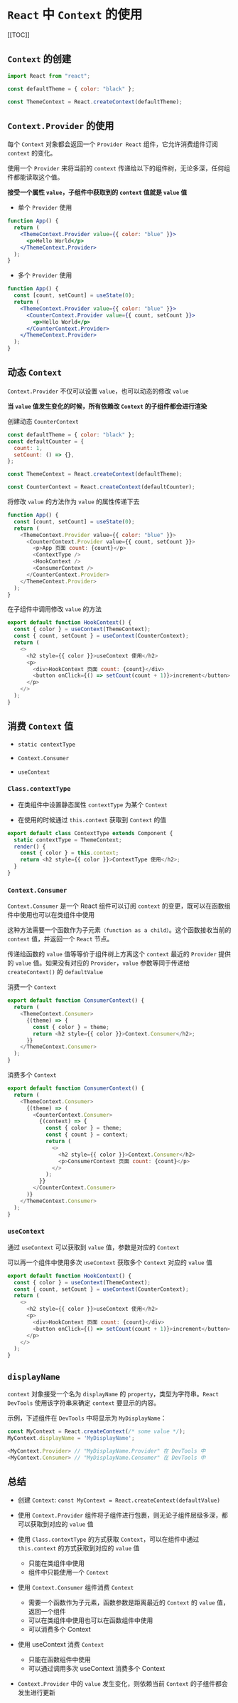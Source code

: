 # `React` 中 `Context` 的使用

[[TOC]]

## `Context` 的创建

```js
import React from "react";

const defaultTheme = { color: "black" };

const ThemeContext = React.createContext(defaultTheme);
```

## `Context.Provider` 的使用

每个 `Context` 对象都会返回一个 `Provider React` 组件，它允许消费组件订阅 `context` 的变化。

使用一个 `Provider` 来将当前的 `context` 传递给以下的组件树，无论多深，任何组件都能读取这个值。

**接受一个属性 `value`，子组件中获取到的 `context` 值就是 `value` 值**

- 单个 `Provider` 使用

```jsx
function App() {
  return (
    <ThemeContext.Provider value={{ color: "blue" }}>
      <p>Hello World</p>
    </ThemeContext.Provider>
  );
}
```

- 多个 `Provider` 使用

```jsx
function App() {
  const [count, setCount] = useState(0);
  return (
    <ThemeContext.Provider value={{ color: "blue" }}>
      <CounterContext.Provider value={{ count, setCount }}>
        <p>Hello World</p>
      </CounterContext.Provider>
    </ThemeContext.Provider>
  );
}
```

## 动态 `Context`

`Context.Provider` 不仅可以设置 `value`，也可以动态的修改 `value`

**当 `value` 值发生变化的时候，所有依赖改 `Context` 的子组件都会进行渲染**

创建动态 `CounterContext`

```js
const defaultTheme = { color: "black" };
const defaultCounter = {
  count: 1,
  setCount: () => {},
};

const ThemeContext = React.createContext(defaultTheme);

const CounterContext = React.createContext(defaultCounter);
```

将修改 `value` 的方法作为 `value` 的属性传递下去

```js
function App() {
  const [count, setCount] = useState(0);
  return (
    <ThemeContext.Provider value={{ color: "blue" }}>
      <CounterContext.Provider value={{ count, setCount }}>
        <p>App 页面 count: {count}</p>
        <ContextType />
        <HookContext />
        <ConsumerContext />
      </CounterContext.Provider>
    </ThemeContext.Provider>
  );
}
```

在子组件中调用修改 `value` 的方法

```js
export default function HookContext() {
  const { color } = useContext(ThemeContext);
  const { count, setCount } = useContext(CounterContext);
  return (
    <>
      <h2 style={{ color }}>useContext 使用</h2>
      <p>
        <div>HookContext 页面 count: {count}</div>
        <button onClick={() => setCount(count + 1)}>increment</button>
      </p>
    </>
  );
}
```

## 消费 `Context` 值

- `static contextType`

- `Context.Consumer`

- `useContext`

### `Class.contextType`

- 在类组件中设置静态属性 `contextType` 为某个 `Context`

- 在使用的时候通过 `this.context` 获取到 `Context` 的值

```js
export default class ContextType extends Component {
  static contextType = ThemeContext;
  render() {
    const { color } = this.context;
    return <h2 style={{ color }}>ContextType 使用</h2>;
  }
}
```

### `Context.Consumer`

`Context.Consumer` 是一个 React 组件可以订阅 `context` 的变更，既可以在函数组件中使用也可以在类组件中使用

这种方法需要一个函数作为子元素`（function as a child）`。这个函数接收当前的 `context` 值，并返回一个 `React` 节点。

传递给函数的 `value` 值等等价于组件树上方离这个 `context` 最近的 `Provider` 提供的 `value` 值。如果没有对应的 `Provider`，`value` 参数等同于传递给 `createContext()` 的 `defaultValue`

消费一个 `Context`

```js
export default function ConsumerContext() {
  return (
    <ThemeContext.Consumer>
      {(theme) => {
        const { color } = theme;
        return <h2 style={{ color }}>Context.Consumer</h2>;
      }}
    </ThemeContext.Consumer>
  );
}
```

消费多个 `Context`

```js
export default function ConsumerContext() {
  return (
    <ThemeContext.Consumer>
      {(theme) => (
        <CounterContext.Consumer>
          {(context) => {
            const { color } = theme;
            const { count } = context;
            return (
              <>
                <h2 style={{ color }}>Context.Consumer</h2>
                <p>ConsumerContext 页面 count: {count}</p>
              </>
            );
          }}
        </CounterContext.Consumer>
      )}
    </ThemeContext.Consumer>
  );
}
```

### `useContext`

通过 `useContext` 可以获取到 `value` 值，参数是对应的 `Context`

可以再一个组件中使用多次 `useContext` 获取多个 `Context` 对应的 `value` 值

```js
export default function HookContext() {
  const { color } = useContext(ThemeContext);
  const { count, setCount } = useContext(CounterContext);
  return (
    <>
      <h2 style={{ color }}>useContext 使用</h2>
      <p>
        <div>HookContext 页面 count: {count}</div>
        <button onClick={() => setCount(count + 1)}>increment</button>
      </p>
    </>
  );
}
```

## `displayName`

`context` 对象接受一个名为 `displayName` 的 `property`，类型为字符串。`React DevTools` 使用该字符串来确定 `context` 要显示的内容。

示例，下述组件在 `DevTools` 中将显示为 `MyDisplayName`：

```js
const MyContext = React.createContext(/* some value */);
MyContext.displayName = 'MyDisplayName';

<MyContext.Provider> // "MyDisplayName.Provider" 在 DevTools 中
<MyContext.Consumer> // "MyDisplayName.Consumer" 在 DevTools 中
```

## 总结

- 创建 `Context`: `const MyContext = React.createContext(defaultValue)`

- 使用 `Context.Provider` 组件将子组件进行包裹，则无论子组件层级多深，都可以获取到对应的 `value` 值

- 使用 `Class.contextType` 的方式获取 `Context`，可以在组件中通过 `this.context` 的方式获取到对应的 `value` 值

  - 只能在类组件中使用
  - 组件中只能使用一个 `Context`

- 使用 `Context.Consumer` 组件消费 `Context`

  - 需要一个函数作为子元素，函数参数是距离最近的 `Context` 的 `value` 值，返回一个组件
  - 可以在类组件中使用也可以在函数组件中使用
  - 可以消费多个 Context

- 使用 useContext 消费 `Context`

  - 只能在函数组件中使用
  - 可以通过调用多次 useContext 消费多个 Context

- `Context.Provider` 中的 `value` 发生变化，则依赖当前 `Context` 的子组件都会发生进行更新
